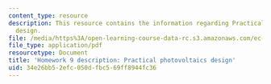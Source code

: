 ```yaml
---
content_type: resource
description: This resource contains the information regarding Practical photovoltaics
  design.
file: /media/https%3A/open-learning-course-data-rc.s3.amazonaws.com/ec-701j-d-lab-i-development-fall-2009/34e26bb52efc050dfbc569ff8944fc36_MITEC_701JF09_hw9.pdf
file_type: application/pdf
resourcetype: Document
title: 'Homework 9 description: Practical photovoltaics design'
uid: 34e26bb5-2efc-050d-fbc5-69ff8944fc36
---
```

